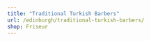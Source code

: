 ```yaml
---
title: "Traditional Turkish Barbers"
url: /edinburgh/traditional-turkish-barbers/
shop: Friseur
---
```

